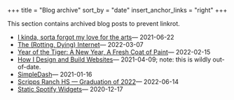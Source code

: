 +++
title = "Blog archive"
sort_by = "date"
insert_anchor_links = "right"
+++

This section contains archived blog posts to prevent linkrot.

- [I kinda, sorta forgot my love for the arts](/oldblog/forgot-my-love-for-art/)— 2021-06-22
- [The (Rotting, Dying) Internet](/oldblog/linkrot/)— 2022-03-07
- [Year of the Tiger: A New Year, A Fresh Coat of Paint](/oldblog/lunar-2022/)— 2022-02-15
- [How I Design and Build Websites](/oldblog/my-web-design-process/)— 2021-04-09; note: this is wildly out-of-date.
- [SimpleDash](/oldblog/simpledash/)— 2021-01-16
- [Scripps Ranch HS — Graduation of 2022](/oldblog/srhs-graduation-22/)— 2022-06-14
- [Static Spotify Widgets](/oldblog/static-spotify-widgets/)— 2020-12-17

